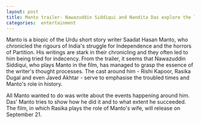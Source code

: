 ```yaml
---
layout: post
title: Manto trailer- Nawazuddin Siddiqui and Nandita Das explore the life of Saadat Hasan Manto
categories:  entertainment
---
```

Manto is a biopic of the Urdu short story writer Saadat Hasan Manto, who chronicled the rigours of India's struggle for Independence and the horrors of Partition. His writings are stark in their chronicling and they often led to him being tried for indecency. From the trailer, it seems that Nawazuddin Siddiqui, who plays Manto in the film, has managed to grasp the essence of the writer's thought processes. The cast around him - Rishi Kapoor, Rasika Dugal and even Javed Akhtar - serve to emphasise the troubled times and Manto's role in history.

All Manto wanted to do was write about the events happening around him. Das' Manto tries to show how he did it and to what extent he succeeded. The film, in which Rasika plays the role of Manto's wife, will release on September 21. 


 <amp-youtube
    data-videoid="hwj0AiWaKqE"
    layout="responsive"
    width="480" height="270"></amp-youtube>
	
 